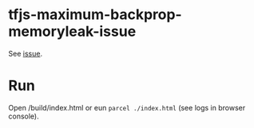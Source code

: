 # tfjs-maximum-backprop-memoryleak-issue

See [issue](https://github.com/tensorflow/tfjs/issues/584).

# Run

Open /build/index.html or eun `parcel ./index.html` (see logs in browser console).
